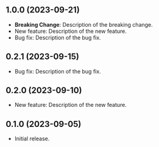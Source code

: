 ## 1.0.0 (2023-09-21)

- **Breaking Change**: Description of the breaking change.
- New feature: Description of the new feature.
- Bug fix: Description of the bug fix.

## 0.2.1 (2023-09-15)

- Bug fix: Description of the bug fix.

## 0.2.0 (2023-09-10)

- New feature: Description of the new feature.

## 0.1.0 (2023-09-05)

- Initial release.

